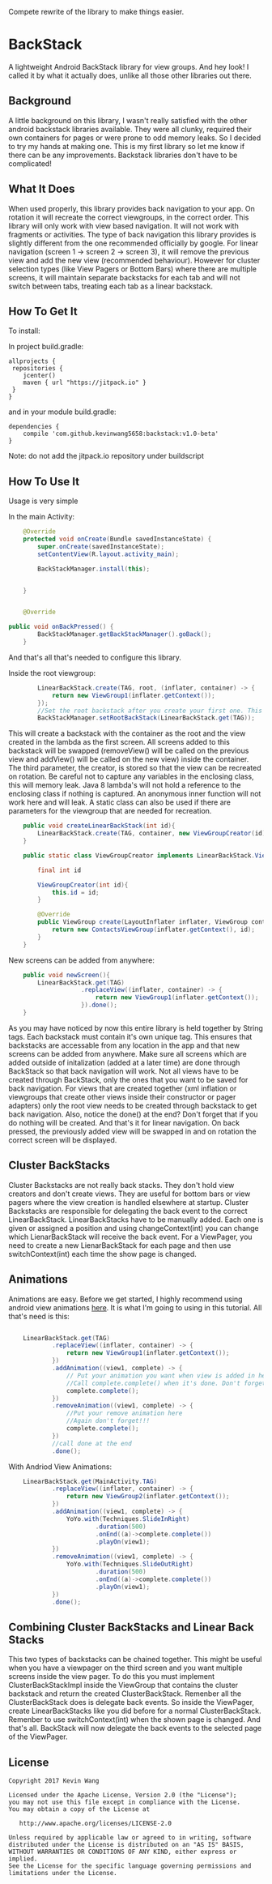 Compete rewrite of the library to make things easier. 

# BackStack

A lightweight Android BackStack library for view groups.
And hey look! I called it by what it actually does, unlike all those other libraries out there.

## Background

A little background on this library, I wasn't really satisfied with the other android backstack libraries available.
They were all clunky, required their own containers for pages or were prone to odd memory leaks. So I decided to try
my hands at making one. This is my first library so let me know if there can be any improvements. Backstack libraries don't
have to be complicated!

## What It Does
When used properly, this library provides back navigation to your app. On rotation it will recreate the correct viewgroups, in the correct order. This library will only work with view based navigation. It will not work with fragments or activities. The type of back navigation this library provides is slightly different from the one recommended
officially by google. For linear navigation (screen 1 -> screen 2 -> screen 3), it will remove the previous view and add the
new view (recommended behaviour). However for cluster selection types (like View Pagers or Bottom Bars) where there are multiple screens, it will maintain separate backstacks for each tab and will not switch between tabs, treating each tab as a linear backstack.

## How To Get It

To install:

In project build.gradle:
~~~~
allprojects {
 repositories {
    jcenter()
    maven { url "https://jitpack.io" }
 }
}
~~~~

and in your module build.gradle:
~~~~
dependencies {
    compile 'com.github.kevinwang5658:backstack:v1.0-beta'
}
~~~~

Note: do not add the jitpack.io repository under buildscript

## How To Use It
Usage is very simple

In the main Activity:
~~~~Java
    @Override
    protected void onCreate(Bundle savedInstanceState) {
        super.onCreate(savedInstanceState);
        setContentView(R.layout.activity_main);

        BackStackManager.install(this);


    }


    @Override

public void onBackPressed() {
        BackStackManager.getBackStackManager().goBack();
    }
~~~~

And that's all that's needed to configure this library.

Inside the root viewgroup:

~~~~Java
        LinearBackStack.create(TAG, root, (inflater, container) -> {
            return new ViewGroup1(inflater.getContext());
        });
        //Set the root backstack after you create your first one. This will be the first to receive the back event
        BackStackManager.setRootBackStack(LinearBackStack.get(TAG));
~~~~

This will create a backstack with the container as the root and the view created in the lambda as the first screen. All screens added to this backstack will be swapped (removeView() will be called on the previous view and addView() will be called on the new view) inside the container. The third parameter, the creator, is stored so that the view can be recreated on rotation. Be careful not to capture any variables in the enclosing class, this will memory leak. Java 8 lambda's will not hold a reference to the enclosing class if nothing is captured. An anonymous inner function will not work here and will leak. A static class can also be used if there are parameters for the viewgroup that are needed for recreation. 

~~~~Java
    public void createLinearBackStack(int id){
        LinearBackStack.create(TAG, container, new ViewGroupCreator(id));
    }

    public static class ViewGroupCreator implements LinearBackStack.ViewCreator{

        final int id

        ViewGroupCreator(int id){
            this.id = id;
        }

        @Override
        public ViewGroup create(LayoutInflater inflater, ViewGroup container) {
            return new ContactsViewGroup(inflater.getContext(), id);
        }
    }
~~~~

New screens can be added from anywhere:

~~~~Java
    public void newScreen(){
        LinearBackStack.get(TAG)
                    .replaceView((inflater, container) -> {
                        return new ViewGroup1(inflater.getContext());
                    }).done();
    }
~~~~

As you may have noticed by now this entire library is held together by String tags. Each backstack must contain it's own unique tag. This ensures that backstacks are accessable from any location in the app and that new screens can be added from anywhere. Make sure all screens which are added outside of initalization (added at a later time) are done through BackStack so that back navigation will work. Not all views have to be created through BackStack, only the ones that you want to be saved for back navigation. For views that are created together (xml inflation or viewgroups that create other views inside their constructor or pager adapters) only the root view needs to be created through backstack to get back navigation. Also, notice the done() at the end? Don't forget that if you do nothing will be created. And that's it for linear navigation. On back pressed, the previously added view will be swapped in and on rotation the correct screen will be displayed.

## Cluster BackStacks

Cluster Backstacks are not really back stacks. They don't hold view creators and don't create views. They are useful for bottom bars or view pagers where the view creation is handled elsewhere at startup. Cluster Backstacks are responsible for delegating the back event to the correct LinearBackStack. LinearBackStacks have to be manually added. Each one is given or assigned a position and using changeContext(int) you can change which LienarBackStack will receive the back event. For a ViewPager, you need to create a new LienarBackStack for each page and then use switchContext(int) each time the show page is changed. 

## Animations

Animations are easy. Before we get started, I highly recommend using android view animations [here](https://github.com/daimajia/AndroidViewAnimations). It is what I'm going to using in this tutorial. All that's need is this:

~~~~Java

    LinearBackStack.get(TAG)
            .replaceView((inflater, container) -> {
                return new ViewGroup1(inflater.getContext());
            })
            .addAnimation((view1, complete) -> {
                // Put your animation you want when view is added in here.
                //Call complete.complete() when it's done. Don't forget this!!!!
                complete.complete();
            })
            .removeAnimation((view1, complete) -> {
                //Put your remove animation here
                //Again don't forget!!!
                complete.complete();
            })
            //call done at the end
            .done();
~~~~

With Andriod View Animations:

~~~~Java
    LinearBackStack.get(MainActivity.TAG)
            .replaceView((inflater, container) -> {
                return new ViewGroup2(inflater.getContext());
            })
            .addAnimation((view1, complete) -> {
                YoYo.with(Techniques.SlideInRight)
                        .duration(500)
                        .onEnd((a)->complete.complete())
                        .playOn(view1);
            })
            .removeAnimation((view1, complete) -> {
                YoYo.with(Techniques.SlideOutRight)
                        .duration(500)
                        .onEnd((a)->complete.complete())
                        .playOn(view1);
            })
            .done();
~~~~

## Combining Cluster BackStacks and Linear Back Stacks

This two types of backstacks can be chained together. This might be useful when you have a viewpager on the third screen and you want multiple screens inside the view pager. To do this you must implement ClusterBackStackImpl inside the ViewGroup that contains the cluster backstack and return the created ClusterBackStack. Remenber all the ClusterBackStack does is delegate back events. So inside the ViewPager, create LinearBackStacks like you did before for a normal ClusterBackStack. Remenber to use switchContext(int) when the shown page is changed. And that's all. BackStack will now delegate the back events to the selected page of the ViewPager.  

## License

~~~~
Copyright 2017 Kevin Wang

Licensed under the Apache License, Version 2.0 (the "License");
you may not use this file except in compliance with the License.
You may obtain a copy of the License at

   http://www.apache.org/licenses/LICENSE-2.0

Unless required by applicable law or agreed to in writing, software
distributed under the License is distributed on an "AS IS" BASIS,
WITHOUT WARRANTIES OR CONDITIONS OF ANY KIND, either express or implied.
See the License for the specific language governing permissions and
limitations under the License.

~~~~









